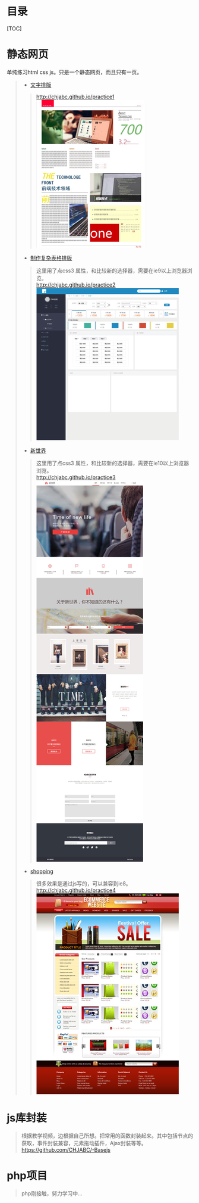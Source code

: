 # 目录
[TOC]

# 静态网页
单纯练习html css js。只是一个静态网页，而且只有一页。
> * [文字排版](http://chjabc.github.io/practice1)
> > <http://chjabc.github.io/practice1> <br />
> > ![效果图](./img/practice1.jpg)
> 
> * [制作复杂表格排版](http://chjabc.github.io/practice2)
> > 这里用了点css3 属性，和比较新的选择器，需要在ie9以上浏览器浏览。<br />
> > <http://chjabc.github.io/practice2><br />
> > ![效果图](./img/practice2.jpg)
> 
> * [新世界](http://chjabc.github.io/practice3/)
> > 这里用了点css3 属性，和比较新的选择器，需要在ie10以上浏览器浏览。<br />
> > <http://chjabc.github.io/practice3><br />
> > ![效果图](./img/practice3.jpg)
> 
> * [shopping](http://chjabc.github.io/practice4)
> > 很多效果是通过js写的，可以兼容到ie8。<br />
> > <http://chjabc.github.io/practice4><br />
> > ![效果图](./img/practice4.jpg)

# js库封装
> 根据教学视频，边根据自己所想。把常用的函数封装起来。其中包括节点的获取，事件封装兼容，元素拖动插件，Ajax封装等等。<br />
> <https://github.com/CHJABC/-Basejs>

# php项目
> php刚接触，努力学习中...